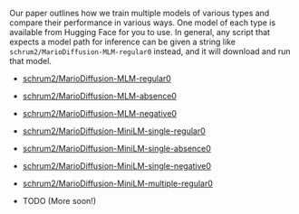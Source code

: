 
Our paper outlines how we train multiple models of various types and compare their performance in various ways. One model of each type is available from Hugging Face for you to use. In general, any script that expects a model path for inference can be given a string like `schrum2/MarioDiffusion-MLM-regular0` instead, and it will download and run that model.

- [schrum2/MarioDiffusion-MLM-regular0](https://huggingface.co/schrum2/MarioDiffusion-MLM-regular0)
- [schrum2/MarioDiffusion-MLM-absence0](https://huggingface.co/schrum2/MarioDiffusion-MLM-absence0)
- [schrum2/MarioDiffusion-MLM-negative0](https://huggingface.co/schrum2/MarioDiffusion-MLM-negative0)
- [schrum2/MarioDiffusion-MiniLM-single-regular0](https://huggingface.co/schrum2/MarioDiffusion-MiniLM-single-regular0)
- [schrum2/MarioDiffusion-MiniLM-single-absence0](https://huggingface.co/schrum2/MarioDiffusion-MiniLM-single-absence0)
- [schrum2/MarioDiffusion-MiniLM-single-negative0](https://huggingface.co/schrum2/MarioDiffusion-MiniLM-single-negative0)
- [schrum2/MarioDiffusion-MiniLM-multiple-regular0](https://huggingface.co/schrum2/MarioDiffusion-MiniLM-multiple-regular0)

- TODO (More soon!)